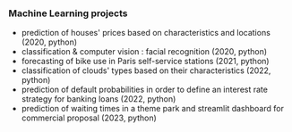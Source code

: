 ### Machine Learning projects  
- prediction of houses' prices based on characteristics and locations (2020, python)
- classification & computer vision : facial recognition (2020, python)
- forecasting of bike use in Paris self-service stations (2021, python)
- classification of clouds' types based on their characteristics (2022, python)  
- prediction of default probabilities in order to define an interest rate strategy for banking loans (2022, python)
- prediction of waiting times in a theme park and streamlit dashboard for commercial proposal (2023, python)
